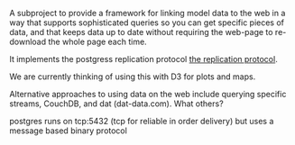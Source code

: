 
A subproject to provide a framework for linking model data to the web in a way that supports sophisticated queries so you can get specific pieces of data, and that keeps data up to date without requiring the web-page to re-download the whole page each time.

It implements the postgress replication protocol [the replication protocol](http://www.postgresql.org/docs/current/static/protocol-replication.html). 

We are currently thinking of using this with D3 for plots and maps.

Alternative approaches to using data on the web include querying specific streams, CouchDB, and dat (dat-data.com). What others?



postgres runs on tcp:5432 (tcp for reliable in order delivery)
but uses a message based binary protocol